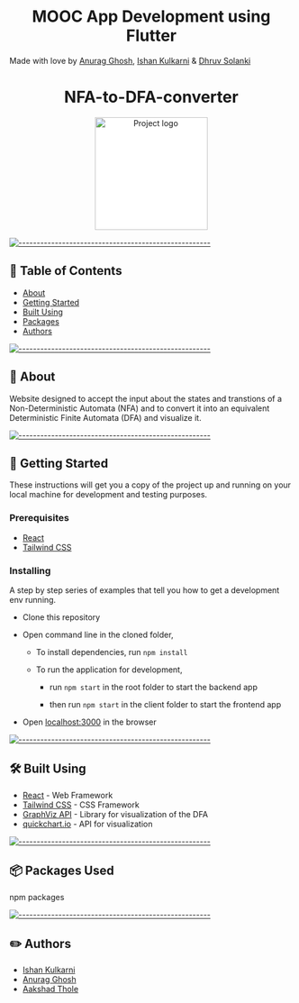 
<h1 align="center">MOOC App Development using Flutter </h1>
<p> Made with love by <a href="https://www.linkedin.com/in/anurag-g-a01531198/" target="_blank">Anurag Ghosh</a>, <a href="https://www.linkedin.com/in/kulkarniishan/" target="_blank">Ishan Kulkarni</a> & <a href="https://www.linkedin.com/in/dhruv-solanki-4a3a491b2/" target="_blank">Dhruv Solanki</a></p>

<h1 align="center">NFA-to-DFA-converter</h1>

<p align="center">
 <img width=200px src="src/utils/Images/logo.png"  alt="Project logo" style='background-color: white'></a>
</p>


[![-----------------------------------------------------](https://raw.githubusercontent.com/andreasbm/readme/master/assets/lines/colored.png)](#-table-of-contents)

## 📝 Table of Contents

- [About](#about)
- [Getting Started ](#getting_started)
- [Built Using](#built_using)
- [Packages](#packages)
- [Authors](#authors)

[![-----------------------------------------------------](https://raw.githubusercontent.com/andreasbm/readme/master/assets/lines/colored.png)](#-about-a-name--abouta)

## 🧐 About <a name = "about"></a>

Website designed to accept the input about the states and transtions of a Non-Deterministic Automata (NFA) and to convert it into an equivalent Deterministic Finite Automata (DFA) and visualize it.
<br> 


[![-----------------------------------------------------](https://raw.githubusercontent.com/andreasbm/readme/master/assets/lines/colored.png)](#-getting-started-a-name--getting_starteda)

## 🏁 Getting Started <a name = "getting_started"></a>

These instructions will get you a copy of the project up and running on your local machine for development and testing purposes.

### Prerequisites

- [React](https://reactjs.org/)
- [Tailwind CSS](https://tailwindcss.com/)


### Installing

A step by step series of examples that tell you how to get a development env running.

- Clone this repository
- Open command line in the cloned folder,
  
  - To install dependencies, run `npm install`
  
  - To run the application for development,
    - run `npm start` in the root folder to start the backend app
    
    - then run `npm start` in the client folder to start the frontend app

- Open [localhost:3000](localhost:3000) in the browser


[![-----------------------------------------------------](https://raw.githubusercontent.com/andreasbm/readme/master/assets/lines/colored.png)](#-built-using-a-name--built_usinga)

## :hammer_and_wrench: Built Using <a name = "built_using"></a>

- [React](https://reactjs.org/) - Web Framework
- [Tailwind CSS](https://tailwindcss.com/) - CSS Framework
- [GraphViz API](https://github.com/DomParfitt/graphviz-react#readme) - Library for visualization of the DFA
- [quickchart.io](https://quickchart.io/documentation/graphviz-api/) - API for visualization


[![-----------------------------------------------------](https://raw.githubusercontent.com/andreasbm/readme/master/assets/lines/colored.png)](#-authors-a-name--authorsa)

## 📦 Packages Used <a name = "packages"></a>

npm packages


[![-----------------------------------------------------](https://raw.githubusercontent.com/andreasbm/readme/master/assets/lines/colored.png)](#-authors-a-name--authorsa)

## 	:pencil2: Authors <a name="authors"></a>
- [Ishan Kulkarni](https://www.linkedin.com/in/anurag-g-a01531198)
- [Anurag Ghosh](https://www.linkedin.com/in/kulkarniishan)
- [Aakshad Thole](https://www.linkedin.com/in/akshad-thole-b756621b2)
